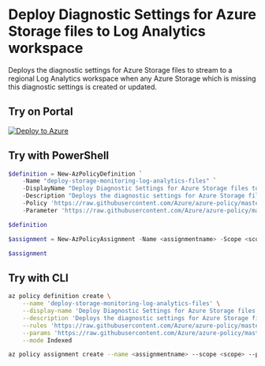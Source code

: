 # Deploy Diagnostic Settings for Azure Storage files to Log Analytics workspace

Deploys the diagnostic settings for Azure Storage files to stream to a regional Log Analytics workspace when any Azure Storage which is missing this diagnostic settings is created or updated.

## Try on Portal

[![Deploy to Azure](http://azuredeploy.net/deploybutton.png)](https://portal.azure.com/#blade/Microsoft_Azure_Policy/CreatePolicyDefinitionBlade/uri/https%3A%2F%2Fraw.githubusercontent.com%2FAzure%2Fazure-policy%2Fmaster%2Fsamples%2FStorage%2Fdeploy-storage-monitoring-log-analytics%2Ffileservices%2Fazurepolicy.json)

## Try with PowerShell

```powershell
$definition = New-AzPolicyDefinition `
    -Name "deploy-storage-monitoring-log-analytics-files" `
    -DisplayName "Deploy Diagnostic Settings for Azure Storage files to Log Analytics workspace" `
    -Description "Deploys the diagnostic settings for Azure Storage files to stream to a regional Log Analytics workspace when any Azure Storage which is missing this diagnostic settings is created or updated." `
    -Policy 'https://raw.githubusercontent.com/Azure/azure-policy/master/samples/Storage/deploy-storage-monitoring-log-analytics/fileservices/azurepolicy.rules.json' `
    -Parameter 'https://raw.githubusercontent.com/Azure/azure-policy/master/samples/Storage/deploy-storage-monitoring-log-analytics/fileservices/azurepolicy.parameters.json' -Mode Indexed

$definition

$assignment = New-AzPolicyAssignment -Name <assignmentname> -Scope <scope>  -PolicyDefinition $definition

$assignment
```

## Try with CLI

```sh
az policy definition create \
    --name 'deploy-storage-monitoring-log-analytics-files' \
    --display-name 'Deploy Diagnostic Settings for Azure Storage files to Log Analytics workspace' \
    --description 'Deploys the diagnostic settings for Azure Storage files to stream to a regional Log Analytics workspace when any Azure Storage which is missing this diagnostic settings is created or updated.' \
    --rules 'https://raw.githubusercontent.com/Azure/azure-policy/master/samples/Storage/deploy-storage-monitoring-log-analytics/fileservices/azurepolicy.rules.json' \
    --params 'https://raw.githubusercontent.com/Azure/azure-policy/master/samples/Storage/deploy-storage-monitoring-log-analytics/fileservices/azurepolicy.parameters.json' \
    --mode Indexed

az policy assignment create --name <assignmentname> --scope <scope> --policy "deploy-storage-monitoring-log-analytics-files"
```
